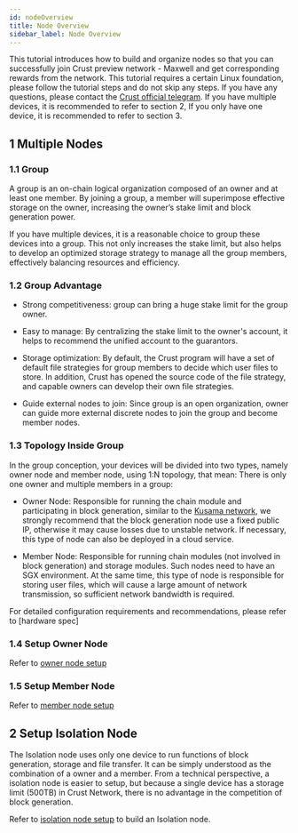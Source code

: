 ```yaml
---
id: nodeOverview
title: Node Overview
sidebar_label: Node Overview
---
```


This tutorial introduces how to build and organize nodes so that you can successfully join Crust preview network - Maxwell and get corresponding rewards from the network. This tutorial requires a certain Linux foundation, please follow the tutorial steps and do not skip any steps. If you have any questions, please contact the [Crust official telegram](https://t.me/CrustNetwork). If you have multiple devices, it is recommended to refer to section 2, If you only have one device, it is recommended to refer to section 3.

## 1 Multiple Nodes

### 1.1 Group

A group is an on-chain logical organization composed of an owner and at least one member. By joining a group, a member will superimpose effective storage on the owner, increasing the owner’s stake limit and block generation power. 

If you have multiple devices, it is a reasonable choice to group these devices into a group. This not only increases the stake limit, but also helps to develop an optimized  storage strategy to manage all the group members, effectively balancing resources and efficiency.

### 1.2 Group Advantage

* Strong competitiveness: group can bring a huge stake limit for the group owner.

* Easy to manage: By centralizing the stake limit to the owner's account, it helps to recommend the unified account to the guarantors.

* Storage optimization: By default, the Crust program will have a set of default file strategies for group members to decide which user files to store. In addition, Crust has opened the source code of the file strategy, and capable owners can develop their own file strategies.

* Guide external nodes to join: Since group is an open organization, owner can guide more external discrete nodes to join the group and become member nodes.


### 1.3 Topology Inside Group

In the group conception, your devices will be divided into two types, namely owner node and member node, using 1:N topology, that mean: There is only one owner and multiple members in a group:

* Owner Node: Responsible for running the chain module and participating in block generation, similar to the [Kusama network](https://kusama.network/), we strongly recommend that the block generation node use a fixed public IP, otherwise it may cause losses due to unstable network. If necessary, this type of node can also be deployed in a cloud service.

* Member Node: Responsible for running chain modules (not involved in block generation) and storage modules. Such nodes need to have an SGX environment. At the same time, this type of node is responsible for storing user files, which will cause a large amount of network transmission, so sufficient network bandwidth is required.

For detailed configuration requirements and recommendations, please refer to [hardware spec]

### 1.4 Setup Owner Node

Refer to [owner node setup](ownerNode.md)

### 1.5 Setup Member Node

Refer to [member node setup](memberNode.md)

## 2 Setup Isolation Node

The Isolation node uses only one device to run functions of block generation, storage and file transfer. It can be simply understood as the combination of a owner and a member. From a technical perspective, a isolation node is easier to setup,  but because a single device has a storage limit (500TB) in Crust Network, there is no advantage in the competition of block generation. 

Refer to [isolation node setup](isolationNode.md) to build an Isolation node.


